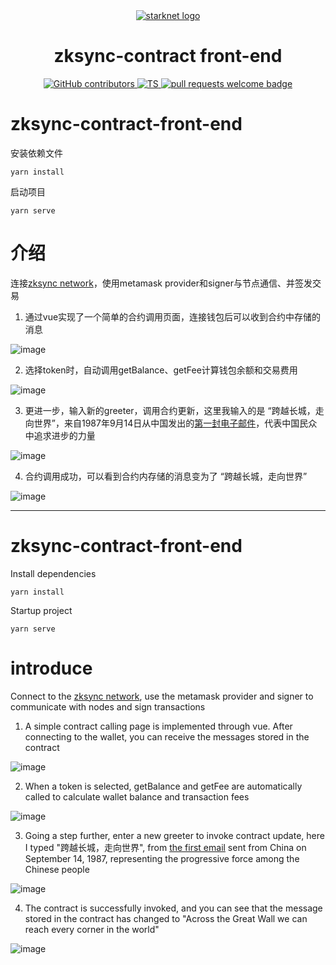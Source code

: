 <div align="center">
  <a href="https://liamcobb.com/">
    <img alt="starknet logo" src="https://ethereum.org/static/28214bb68eb5445dcb063a72535bc90c/9019e/hero.webp" >
  </a>
  <h1 align="center">zksync-contract front-end</h1>
  <p align="center">
    <a href="https://github.com/hedgezhu/zksync-demo-front-end/graphs/contributors">
      <img alt="GitHub contributors" src="https://img.shields.io/github/contributors/hedgezhu/zksync-demo-front-end">
    </a>
    <a href="https://www.typescriptlang.org/">
      <img alt="TS" src="https://img.shields.io/badge/--3178C6?logo=typescript&logoColor=ffffff">
    </a>
    <a href="http://makeapullrequest.com">
      <img alt="pull requests welcome badge" src="https://img.shields.io/badge/PRs-welcome-brightgreen.svg?style=flat">
    </a>
  </p>
</div>

# zksync-contract-front-end

安装依赖文件
```
yarn install
```

启动项目
```
yarn serve
```

# 介绍

连接[zksync network](https://v2-docs.zksync.io/dev/testnet/metamask.html)，使用metamask provider和signer与节点通信、并签发交易

1. 通过vue实现了一个简单的合约调用页面，连接钱包后可以收到合约中存储的消息

![image](https://github.com/hedgezhu/zksync-demo-front-end/blob/main/img/greeter.png)

2. 选择token时，自动调用getBalance、getFee计算钱包余额和交易费用

![image](https://github.com/hedgezhu/zksync-demo-front-end/blob/main/img/greeter2.png)

3. 更进一步，输入新的greeter，调用合约更新，这里我输入的是 “跨越长城，走向世界”，来自1987年9月14日从中国发出的[第一封电子邮件](https://en.wikipedia.org/wiki/Internet_in_China)，代表中国民众中追求进步的力量

![image](https://github.com/hedgezhu/zksync-demo-front-end/blob/main/img/greeter3.png)

4. 合约调用成功，可以看到合约内存储的消息变为了 “跨越长城，走向世界”

![image](https://github.com/hedgezhu/zksync-demo-front-end/blob/main/img/greeter4.png)

---

# zksync-contract-front-end

Install dependencies
```
yarn install
```

Startup project
```
yarn serve
```

# introduce

Connect to the [zksync network](https://v2-docs.zksync.io/dev/testnet/metamask.html), use the metamask provider and signer to communicate with nodes and sign transactions

1. A simple contract calling page is implemented through vue. After connecting to the wallet, you can receive the messages stored in the contract

![image](https://github.com/hedgezhu/zksync-demo-front-end/blob/main/img/greeter.png)

2. When a token is selected, getBalance and getFee are automatically called to calculate wallet balance and transaction fees

![image](https://github.com/hedgezhu/zksync-demo-front-end/blob/main/img/greeter2.png)

3. Going a step further, enter a new greeter to invoke contract update, here I typed "跨越长城，走向世界", from [the first email](https://en.wikipedia.org/wiki/Internet_in_China) sent from China on September 14, 1987, representing the progressive force among the Chinese people

![image](https://github.com/hedgezhu/zksync-demo-front-end/blob/main/img/greeter3.png)

4. The contract is successfully invoked, and you can see that the message stored in the contract has changed to "Across the Great Wall we can reach every corner in the world"

![image](https://github.com/hedgezhu/zksync-demo-front-end/blob/main/img/greeter4.png)
